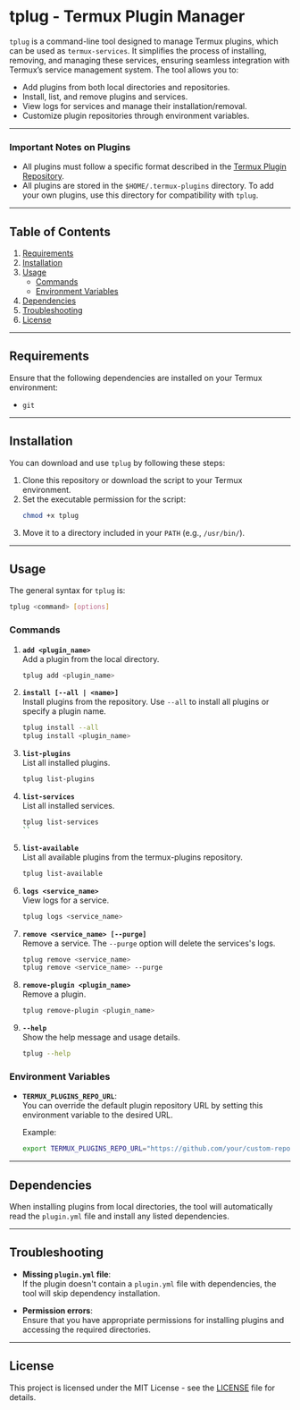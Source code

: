 # tplug - Termux Plugin Manager

`tplug` is a command-line tool designed to manage Termux plugins, which can be used as `termux-services`. It simplifies the process of installing, removing, and managing these services, ensuring seamless integration with Termux’s service management system. The tool allows you to:

- Add plugins from both local directories and repositories.
- Install, list, and remove plugins and services.
- View logs for services and manage their installation/removal.
- Customize plugin repositories through environment variables.

---

### **Important Notes on Plugins**

- All plugins must follow a specific format described in the [Termux Plugin Repository](https://github.com/dev-diaries41/termux-plugins.git).
- All plugins are stored in the `$HOME/.termux-plugins` directory. To add your own plugins, use this directory for compatibility with `tplug`.

---

## Table of Contents

1. [Requirements](#requirements)
2. [Installation](#installation)
3. [Usage](#usage)
    - [Commands](#commands)
    - [Environment Variables](#environment-variables)
4. [Dependencies](#dependencies)
5. [Troubleshooting](#troubleshooting)
6. [License](#license)

---

## Requirements

Ensure that the following dependencies are installed on your Termux environment:

- `git`

---

## Installation

You can download and use `tplug` by following these steps:

1. Clone this repository or download the script to your Termux environment.
2. Set the executable permission for the script:
   ```bash
   chmod +x tplug
   ```
3. Move it to a directory included in your `PATH` (e.g., `/usr/bin/`).

---

## Usage

The general syntax for `tplug` is:

```bash
tplug <command> [options]
```

### Commands

1. **`add <plugin_name>`**  
   Add a plugin from the local directory.
   ```bash
   tplug add <plugin_name>
   ```

2. **`install [--all | <name>]`**  
   Install plugins from the repository. Use `--all` to install all plugins or specify a plugin name.
   ```bash
   tplug install --all
   tplug install <plugin_name>
   ```

3. **`list-plugins`**  
   List all installed plugins.
   ```bash
   tplug list-plugins
   ```

4. **`list-services`**  
   List all installed services.
   ```bash
   tplug list-services
   ``

5. **`list-available`**  
   List all available plugins from the termux-plugins repository.
   ```bash
   tplug list-available
   ```

6. **`logs <service_name>`**  
   View logs for a service.
   ```bash
   tplug logs <service_name>
   ```

7. **`remove <service_name> [--purge]`**  
   Remove a service. The `--purge` option will delete the services's logs.
   ```bash
   tplug remove <service_name>
   tplug remove <service_name> --purge
   ```

8. **`remove-plugin <plugin_name>`**  
   Remove a plugin.
   ```bash
   tplug remove-plugin <plugin_name>
   ```


9. **`--help`**  
   Show the help message and usage details.
   ```bash
   tplug --help
   ```

### Environment Variables

- **`TERMUX_PLUGINS_REPO_URL`**:  
  You can override the default plugin repository URL by setting this environment variable to the desired URL.
  
  Example:
  ```bash
  export TERMUX_PLUGINS_REPO_URL="https://github.com/your/custom-repo.git"
  ```

---

## Dependencies

When installing plugins from local directories, the tool will automatically read the `plugin.yml` file and install any listed dependencies.

---

## Troubleshooting

- **Missing `plugin.yml` file**:  
  If the plugin doesn't contain a `plugin.yml` file with dependencies, the tool will skip dependency installation.
  
- **Permission errors**:  
  Ensure that you have appropriate permissions for installing plugins and accessing the required directories.

---

## License

This project is licensed under the MIT License - see the [LICENSE](LICENSE) file for details.
